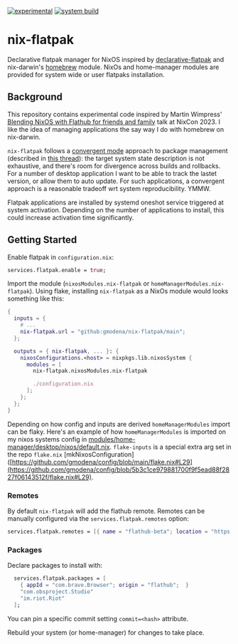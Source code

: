 [![experimental](http://badges.github.io/stability-badges/dist/experimental.svg)](http://github.com/badges/stability-badges)
[![system build](https://github.com/gmodena/nix-flatpak/actions/workflows/test.yml/badge.svg)](https://github.com/gmodena/nix-flatpak/actions/workflows/test.yml)

# nix-flatpak

Declarative flatpak manager for NixOS inspired by [declarative-flatpak](https://github.com/GermanBread/declarative-flatpak) and nix-darwin's [homebrew](https://github.com/LnL7/nix-darwin/blob/master/modules/homebrew.nix) module.
NixOs and home-manager modules are provided for system wide or user flatpaks installation.

## Background

This repository contains experimental code inspired by  Martin Wimpress' [Blending NixOS with Flathub for friends and family](https://talks.nixcon.org/nixcon-2023/talk/MNUFFP/)
talk at NixCon 2023. I like the idea of managing applications the say way I do
with homebrew on nix-darwin.

`nix-flatpak` follows a [convergent mode](https://flyingcircus.io/blog/thoughts-on-systems-management-methods/) approach to package management (described in [this thread](https://discourse.nixos.org/t/feature-discussion-declarative-flatpak-configuration/26767/2)):
the target system state description is not exhaustive, and there's room for divergence across builds
and rollbacks.
For a number of desktop application I want to be able to track the lastet version, or allow them to auto update.
For such applications, a convergent approach is a reasonable tradeoff wrt system reproducibility. YMMW.

Flatpak applications are installed by systemd oneshot service triggered at system activation. Depending on
the number of applications to install, this could increase activation time significantly. 

## Getting Started

Enable flatpak in `configuration.nix`:
```nix
services.flatpak.enable = true;
```

Import the module (`nixosModules.nix-flatpak` or `homeManagerModules.nix-flatpak`).
Using flake, installing `nix-flatpak` as a NixOs module would looks something like this:

```nix
{
  inputs = {
    # ...
    nix-flatpak.url = "github:gmodena/nix-flatpak/main";
  };

  outputs = { nix-flatpak, ... }: {
    nixosConfigurations.<host> = nixpkgs.lib.nixosSystem {
      modules = [
        nix-flatpak.nixosModules.nix-flatpak

        ./configuration.nix
      ];
    };
  };
}

```

Depending on how config and inputs are derived `homeManagerModules` import can be flaky. Here's an example of how `homeManagerModules` is imported on my nixos systems config in [modules/home-manager/desktop/nixos/default.nix](https://github.com/gmodena/config/blob/5b3c1ce979881700f9f5ead88f2827f06143512f/modules/home-manager/desktop/nixos/default.nix#L17). `flake-inputs` is a special extra arg set in the repo `flake.nix`
[mkNixosConfiguration]([https://github.com/gmodena/config/blob/main/flake.nix#L29](https://github.com/gmodena/config/blob/5b3c1ce979881700f9f5ead88f2827f06143512f/flake.nix#L29).
 
### Remotes
By default `nix-flatpak` will add the flathub remote. Remotes can be manually
configured via the `services.flatpak.remotes` option:

```nix
services.flatpak.remotes = [{ name = "flathub-beta"; location = "https://flathub.org/beta-repo/flathub-beta.flatpakrepo"; }];
```

### Packages
Declare packages to install with:
```nix
  services.flatpak.packages = [
    { appId = "com.brave.Browser"; origin = "flathub";  }
    "com.obsproject.Studio"
    "im.riot.Riot"
  ];
```
You can pin a specific commit setting `commit=<hash>` attribute.

Rebuild your system (or home-manager) for changes to take place.

